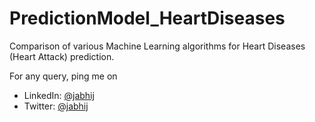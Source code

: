 # PredictionModel_HeartDiseases
Comparison of various Machine Learning algorithms for Heart Diseases (Heart Attack) prediction.


For any query, ping me on 
- LinkedIn: [@jabhij](https://www.linkedin.com/in/jabhij/)
- Twitter: [@jabhij](https://twitter.com/jabhij)
